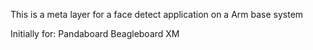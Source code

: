 This is a meta layer for a face detect application on a Arm base system

Initially for:
Pandaboard
Beagleboard XM
